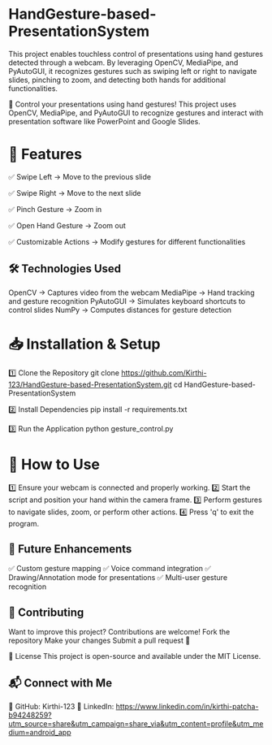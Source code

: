 # HandGesture-based-PresentationSystem
This project enables touchless control of presentations using hand gestures detected through a webcam. By leveraging OpenCV, MediaPipe, and PyAutoGUI, it recognizes gestures such as swiping left or right to navigate slides, pinching to zoom, and detecting both hands for additional functionalities.

🚀 Control your presentations using hand gestures! This project uses OpenCV, MediaPipe, and PyAutoGUI to recognize gestures and interact with presentation software like PowerPoint and Google Slides.

# 📌 Features
✅ Swipe Left → Move to the previous slide

✅ Swipe Right → Move to the next slide

✅ Pinch Gesture → Zoom in

✅ Open Hand Gesture → Zoom out

✅ Customizable Actions → Modify gestures for different functionalities


## 🛠 Technologies Used
OpenCV → Captures video from the webcam
MediaPipe → Hand tracking and gesture recognition
PyAutoGUI → Simulates keyboard shortcuts to control slides
NumPy → Computes distances for gesture detection

# 📥 Installation & Setup

1️⃣ Clone the Repository
git clone https://github.com/Kirthi-123/HandGesture-based-PresentationSystem.git
cd HandGesture-based-PresentationSystem

2️⃣ Install Dependencies
pip install -r requirements.txt

3️⃣ Run the Application
python gesture_control.py

# 🎯 How to Use
1️⃣ Ensure your webcam is connected and properly working.
2️⃣ Start the script and position your hand within the camera frame.
3️⃣ Perform gestures to navigate slides, zoom, or perform other actions.
4️⃣ Press 'q' to exit the program.

## 🔧 Future Enhancements
✅ Custom gesture mapping
✅ Voice command integration
✅ Drawing/Annotation mode for presentations
✅ Multi-user gesture recognition

## 🤝 Contributing
Want to improve this project? Contributions are welcome!
Fork the repository
Make your changes
Submit a pull request 🚀

📄 License
This project is open-source and available under the MIT License.

## 📬 Connect with Me
🔗 GitHub: Kirthi-123
🔗 LinkedIn: https://www.linkedin.com/in/kirthi-patcha-b94248259?utm_source=share&utm_campaign=share_via&utm_content=profile&utm_medium=android_app
